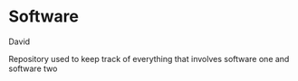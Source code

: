 Software
========
David

Repository used to keep track of everything that involves software one and software two
